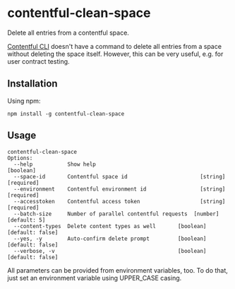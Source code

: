 contentful-clean-space
======================
Delete all entries from a contentful space.

[Contentful CLI](https://github.com/contentful/contentful-cli) doesn't have a command to delete all entries from a space without deleting the space itself. However, this can be very useful, e.g. for user contract testing.

Installation
------------
Using npm:
```
npm install -g contentful-clean-space
```

Usage
-----
```
contentful-clean-space
Options:
  --help           Show help                                           [boolean]
  --space-id       Contentful space id                       [string] [required]
  --environment    Contentful environment id                 [string] [required]
  --accesstoken    Contentful access token                   [string] [required]
  --batch-size     Number of parallel contentful requests  [number] [default: 5]
  --content-types  Delete content types as well       [boolean] [default: false]
  --yes, -y        Auto-confirm delete prompt         [boolean] [default: false]
  --verbose, -v                                       [boolean] [default: false]
```
All parameters can be provided from environment variables, too. To do that, just set an environment variable using UPPER_CASE casing.
